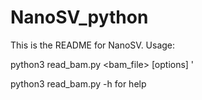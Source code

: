 # NanoSV_python

This is the README for NanoSV.
Usage:

python3 read_bam.py <bam_file>  [options] '

python3 read_bam.py -h for help
